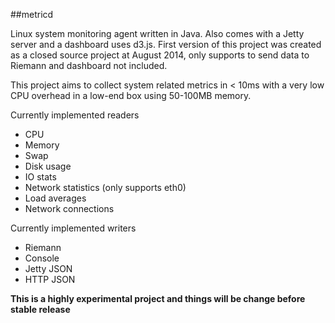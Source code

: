 ##metricd

Linux system monitoring agent written in Java. Also comes with a Jetty server and a dashboard uses d3.js. First version of this project was created as a closed source project at August 2014, only supports to send data to Riemann and dashboard not included.

This project aims to collect system related metrics in < 10ms with a very low CPU overhead in a low-end box using 50-100MB memory.

Currently implemented readers

* CPU
* Memory
* Swap
* Disk usage
* IO stats
* Network statistics (only supports eth0)
* Load averages
* Network connections

Currently implemented writers
* Riemann
* Console
* Jetty JSON
* HTTP JSON

**This is a highly experimental project and things will be change before stable release**

